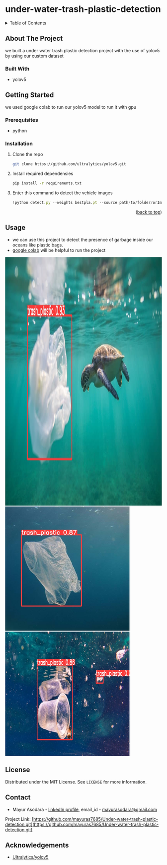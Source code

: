 # under-water-trash-plastic-detection

<!-- TABLE OF CONTENTS -->
<details>
  <summary>Table of Contents</summary>
  <ol>
    <li>
      <a href="#about-the-project">About The Project</a>
      <ul>
        <li><a href="#built-with">Built With</a></li>
      </ul>
    </li>
    <li>
      <a href="#getting-started">Getting Started</a>
      <ul>
        <li><a href="#prerequisites">Prerequisites</a></li>
        <li><a href="#installation">Installation</a></li>
      </ul>
    </li>
    <li><a href="#usage">Usage</a></li>
    <li><a href="#license">License</a></li>
    <li><a href="#contact">Contact</a></li>
    <li><a href="#acknowledgments">Acknowledgments</a></li>
  </ol>
</details>


<!-- ABOUT THE PROJECT -->
## About The Project

we built a under water trash plastic detection project with the use of yolov5 by using our custom dataset

### Built With

* yolov5


<!-- GETTING STARTED -->
## Getting Started

we used google colab to run our yolov5 model to run it with gpu

### Prerequisites

* python

### Installation

1. Clone the repo
   ```sh
   git clone https://github.com/ultralytics/yolov5.git
   ```
2. Install required dependensies
   ```sh
   pip install -r requirements.txt
   ```
3. Enter this command to detect the vehicle images
   ```js
   !python detect.py --weights bestpla.pt --source path/to/folder/orImage
   ```

<p align="right">(<a href="#top">back to top</a>)</p>



<!-- USAGE EXAMPLES -->
## Usage

* we can use this project to detect the presence of garbage inside our oceans like plastic bags.
* [google colab](https://colab.research.google.com/drive/1Ymz1JBISuL9pDHKpD70IQahm-WxIltkn) will be helpful to run the project 


<img src="output images/plastic-bag1.jpg" alt="underwater waste detection image" width="800" height="800"/>   <img src="output images/plastic-bag.jpg" alt="underwater waste detection image" width="400" height="400"/> <img src="output images/plastic-cup.jpg" alt="underwater waste detection image" width="400" height="400"/>

<!-- LICENSE -->
## License

Distributed under the MIT License. See `LICENSE` for more information.


<!-- CONTACT -->
## Contact

* Mayur Asodara - [linkedIn profile](https://www.linkedin.com/in/mayur-asodara-366067206), email_id - mayurasodara@gmail.com

Project Link: [https://github.com/mayuras7685/Under-water-trash-plastic-detection.git](https://github.com/mayuras7685/Under-water-trash-plastic-detection.git)



<!-- ACKNOWLEDGEMENTS -->
## Acknowledgements
* [Ultralytics/yolov5](https://github.com/ultralytics/yolov5)

